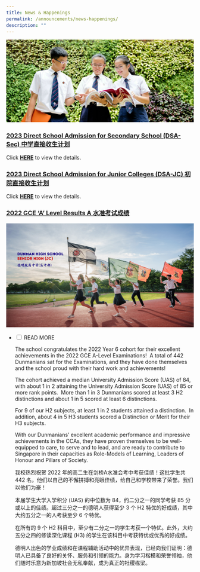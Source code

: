 ```yaml
---
title: News & Happenings
permalink: /announcements/news-happenings/
description: ""
---
```

![](/images/Homepage/masthead-announcement-school.jpg)

### [2023 Direct School Admission for Secondary School (DSA-Sec) 中学直接收生计划](/files/dsa_sec_2023%20dunman%20high%20school%20admission%20to%20year%20one%202024.pdf)

Click **[HERE](/files/dsa_sec_2023%20dunman%20high%20school%20admission%20to%20year%20one%202024.pdf)** to view the details.

### [2023 Direct School Admission for Junior Colleges (DSA-JC) 初院直接收生计划](/files/dsa_jc_2023%20dunman%20high%20school%20admission%20to%20year%20jc%20one%202024.pdf)

Click **[HERE](/files/dsa_jc_2023%20dunman%20high%20school%20admission%20to%20year%20jc%20one%202024.pdf)**  to view the details.


### [2022 GCE ‘A’ Level Results A 水准考试成绩](https://dhs.edu.sg/sh-news-happenings)

![](/images/Homepage/senior%20high.png)

<ul class="jekyllcodex_accordion">
  <li>
    <input type="checkbox" id="accordion1">
    <label for="accordion1">READ MORE</label>
    <div>

<p>The school congratulates the 2022 Year 6 cohort for their excellent achievements in the 2022 GCE A-Level Examinations! &nbsp;A total of 442 Dunmanians sat for the Examinations, and they have done themselves and the school proud with their hard work and achievements!</p>

<p>The cohort achieved a median University Admission Score (UAS) of 84, with about 1 in 2 attaining the University Admission Score (UAS) of 85 or more rank points. &nbsp;More than 1 in 3 Dunmanians scored at least 3 H2 distinctions and about 1 in 5 scored at least 6 distinctions.</p>

<p>For 9 of our H2 subjects, at least 1 in 2 students attained a distinction. &nbsp;In addition, about 4 in 5 H3 students scored a Distinction or Merit for their H3 subjects.</p>

<p>With our Dunmanians’ excellent academic performance and impressive achievements in the CCAs, they have proven themselves to be well-equipped to care, to serve and to lead, and are ready to contribute to Singapore in their capacities as Role-Models of Learning, Leaders of Honour and Pillars of Society.</p>

<p>我校热烈祝贺 2022 年的高二生在剑桥A水准会考中考获佳绩！这批学生共 442 名，他们以自己的不懈拼搏和亮眼佳绩，给自己和学校带来了荣誉。我们以他们为豪！

本届学生大学入学积分 (UAS) 的中位数为 84，约二分之一的同学考获 85 分或以上的佳绩。超过三分之一的德明人获得至少 3 个 H2 特优的好成绩，其中大约五分之一的人考获至少 6 个特优。

</p><p>在所有的 9 个 H2 科目中，至少有二分之一的学生考获一个特优。此外，大约五分之四的修读深化课程 (H3) 的学生在该科目中考获特优或优秀的好成绩。</p>

<p>德明人出色的学业成绩和在课程辅助活动中的优异表现，已经向我们证明：德明人已具备了良好的关怀、服务和引领的能力。身为学习楷模和荣誉领袖，他们随时乐意为新加坡社会无私奉献，成为真正的社稷栋梁。</p></div></li></ul>